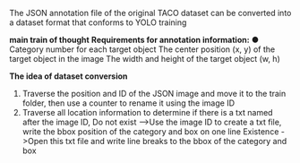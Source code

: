The JSON annotation file of the original TACO dataset can be converted into a dataset format that conforms to YOLO training

**main train of thought**
**Requirements for annotation information:**
● Category number for each target object
The center position (x, y) of the target object in the image
The width and height of the target object (w, h)

**The idea of dataset conversion**
1. Traverse the position and ID of the JSON image and move it to the train folder, then use a counter to rename it using the image ID
2. Traverse all location information to determine if there is a txt named after the image ID,
Do not exist -->Use the image ID to create a txt file, write the bbox position of the category and box on one line
Existence ->Open this txt file and write line breaks to the bbox of the category and box
